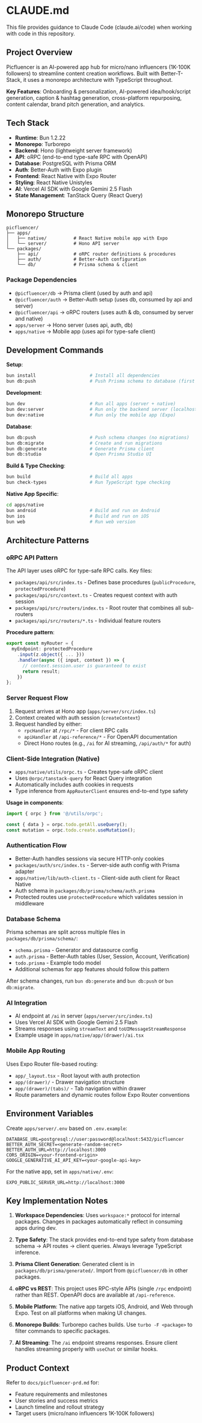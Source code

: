 # CLAUDE.md

This file provides guidance to Claude Code (claude.ai/code) when working with code in this repository.

## Project Overview

Picfluencer is an AI-powered app hub for micro/nano influencers (1K-100K followers) to streamline content creation workflows. Built with Better-T-Stack, it uses a monorepo architecture with TypeScript throughout.

**Key Features**: Onboarding & personalization, AI-powered idea/hook/script generation, caption & hashtag generation, cross-platform repurposing, content calendar, brand pitch generation, and analytics.

## Tech Stack

- **Runtime**: Bun 1.2.22
- **Monorepo**: Turborepo
- **Backend**: Hono (lightweight server framework)
- **API**: oRPC (end-to-end type-safe RPC with OpenAPI)
- **Database**: PostgreSQL with Prisma ORM
- **Auth**: Better-Auth with Expo plugin
- **Frontend**: React Native with Expo Router
- **Styling**: React Native Unistyles
- **AI**: Vercel AI SDK with Google Gemini 2.5 Flash
- **State Management**: TanStack Query (React Query)

## Monorepo Structure

```
picfluencer/
├── apps/
│   ├── native/          # React Native mobile app with Expo
│   └── server/          # Hono API server
└── packages/
    ├── api/             # oRPC router definitions & procedures
    ├── auth/            # Better-Auth configuration
    └── db/              # Prisma schema & client
```

### Package Dependencies

- `@picfluencer/db` → Prisma client (used by auth and api)
- `@picfluencer/auth` → Better-Auth setup (uses db, consumed by api and server)
- `@picfluencer/api` → oRPC routers (uses auth & db, consumed by server and native)
- `apps/server` → Hono server (uses api, auth, db)
- `apps/native` → Mobile app (uses api for type-safe client)

## Development Commands

**Setup**:
```bash
bun install                    # Install all dependencies
bun db:push                    # Push Prisma schema to database (first time setup)
```

**Development**:
```bash
bun dev                        # Run all apps (server + native)
bun dev:server                 # Run only the backend server (localhost:3000)
bun dev:native                 # Run only the mobile app (Expo)
```

**Database**:
```bash
bun db:push                    # Push schema changes (no migrations)
bun db:migrate                 # Create and run migrations
bun db:generate                # Generate Prisma client
bun db:studio                  # Open Prisma Studio UI
```

**Build & Type Checking**:
```bash
bun build                      # Build all apps
bun check-types                # Run TypeScript type checking
```

**Native App Specific**:
```bash
cd apps/native
bun android                    # Build and run on Android
bun ios                        # Build and run on iOS
bun web                        # Run web version
```

## Architecture Patterns

### oRPC API Pattern

The API layer uses oRPC for type-safe RPC calls. Key files:

- `packages/api/src/index.ts` - Defines base procedures (`publicProcedure`, `protectedProcedure`)
- `packages/api/src/context.ts` - Creates request context with auth session
- `packages/api/src/routers/index.ts` - Root router that combines all sub-routers
- `packages/api/src/routers/*.ts` - Individual feature routers

**Procedure pattern**:
```typescript
export const myRouter = {
  myEndpoint: protectedProcedure
    .input(z.object({ ... }))
    .handler(async ({ input, context }) => {
      // context.session.user is guaranteed to exist
      return result;
    })
};
```

### Server Request Flow

1. Request arrives at Hono app (`apps/server/src/index.ts`)
2. Context created with auth session (`createContext`)
3. Request handled by either:
   - `rpcHandler` at `/rpc/*` - For client RPC calls
   - `apiHandler` at `/api-reference/*` - For OpenAPI documentation
   - Direct Hono routes (e.g., `/ai` for AI streaming, `/api/auth/*` for auth)

### Client-Side Integration (Native)

- `apps/native/utils/orpc.ts` - Creates type-safe oRPC client
- Uses `@orpc/tanstack-query` for React Query integration
- Automatically includes auth cookies in requests
- Type inference from `AppRouterClient` ensures end-to-end type safety

**Usage in components**:
```typescript
import { orpc } from '@/utils/orpc';

const { data } = orpc.todo.getAll.useQuery();
const mutation = orpc.todo.create.useMutation();
```

### Authentication Flow

- Better-Auth handles sessions via secure HTTP-only cookies
- `packages/auth/src/index.ts` - Server-side auth config with Prisma adapter
- `apps/native/lib/auth-client.ts` - Client-side auth client for React Native
- Auth schema in `packages/db/prisma/schema/auth.prisma`
- Protected routes use `protectedProcedure` which validates session in middleware

### Database Schema

Prisma schemas are split across multiple files in `packages/db/prisma/schema/`:
- `schema.prisma` - Generator and datasource config
- `auth.prisma` - Better-Auth tables (User, Session, Account, Verification)
- `todo.prisma` - Example todo model
- Additional schemas for app features should follow this pattern

After schema changes, run `bun db:generate` and `bun db:push` or `bun db:migrate`.

### AI Integration

- AI endpoint at `/ai` in server (`apps/server/src/index.ts`)
- Uses Vercel AI SDK with Google Gemini 2.5 Flash
- Streams responses using `streamText` and `toUIMessageStreamResponse`
- Example usage in `apps/native/app/(drawer)/ai.tsx`

### Mobile App Routing

Uses Expo Router file-based routing:
- `app/_layout.tsx` - Root layout with auth protection
- `app/(drawer)/` - Drawer navigation structure
- `app/(drawer)/(tabs)/` - Tab navigation within drawer
- Route parameters and dynamic routes follow Expo Router conventions

## Environment Variables

Create `apps/server/.env` based on `.env.example`:

```env
DATABASE_URL=postgresql://user:password@localhost:5432/picfluencer
BETTER_AUTH_SECRET=<generate-random-secret>
BETTER_AUTH_URL=http://localhost:3000
CORS_ORIGIN=<your-frontend-origin>
GOOGLE_GENERATIVE_AI_API_KEY=<your-google-api-key>
```

For the native app, set in `apps/native/.env`:
```env
EXPO_PUBLIC_SERVER_URL=http://localhost:3000
```

## Key Implementation Notes

1. **Workspace Dependencies**: Uses `workspace:*` protocol for internal packages. Changes in packages automatically reflect in consuming apps during dev.

2. **Type Safety**: The stack provides end-to-end type safety from database schema → API routes → client queries. Always leverage TypeScript inference.

3. **Prisma Client Generation**: Generated client is in `packages/db/prisma/generated/`. Import from `@picfluencer/db` in other packages.

4. **oRPC vs REST**: This project uses RPC-style APIs (single `/rpc` endpoint) rather than REST. OpenAPI docs are available at `/api-reference`.

5. **Mobile Platform**: The native app targets iOS, Android, and Web through Expo. Test on all platforms when making UI changes.

6. **Monorepo Builds**: Turborepo caches builds. Use `turbo -F <package>` to filter commands to specific packages.

7. **AI Streaming**: The `/ai` endpoint streams responses. Ensure client handles streaming properly with `useChat` or similar hooks.

## Product Context

Refer to `docs/picfluencer-prd.md` for:
- Feature requirements and milestones
- User stories and success metrics
- Launch timeline and rollout strategy
- Target users (micro/nano influencers 1K-100K followers)

